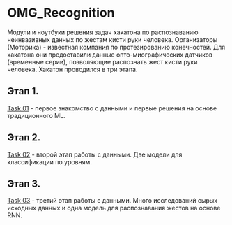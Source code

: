 # OMG_Recognition

Модули и ноутбуки решения задач хакатона по распознаванию неинвазивных данных по жестам кисти руки человека. Организаторы (Моторика) - известная компания по протезированию конечностей. Для хакатона они предоставили данные опто-миографических датчиков (временные серии), позволяющие распознать жест кисти руки человека. Хакатон проводился в три этапа.

## Этап 1. 
[Task 01](https://github.com/Genn007/OMG_Recognition/tree/main/Task01) - первое знакомство с данными и первые решения на основе традиционного ML.

## Этап 2.
[Task 02](https://github.com/Genn007/OMG_Recognition/tree/main/Task02) - второй этап работы с данными. Две модели для классификации по уровням. 

## Этап 3. 
[Task 03](https://github.com/Genn007/OMG_Recognition/tree/main/Task03) - третий этап работы с данными. Много исследований сырых исходных данных и одна модель для распознавания жестов на основе RNN. 





